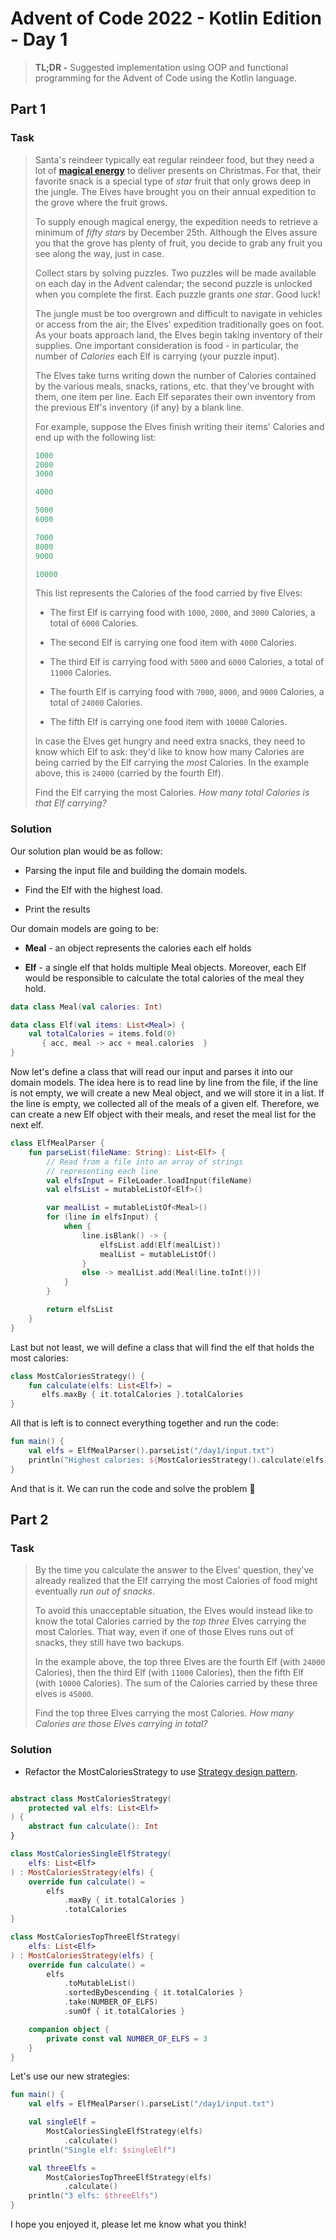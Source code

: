 # Advent of Code 2022 - Kotlin Edition - Day 1

> **TL;DR -** Suggested implementation using OOP and functional programming for the Advent of Code using the Kotlin language.

## Part 1

### Task

> Santa's reindeer typically eat regular reindeer food, but they need a lot of [**magical energy**](https://adventofcode.com/2018/day/25) to deliver presents on Christmas. For that, their favorite snack is a special type of *star* fruit that only grows deep in the jungle. The Elves have brought you on their annual expedition to the grove where the fruit grows.
> 
> To supply enough magical energy, the expedition needs to retrieve a minimum of *fifty stars* by December 25th. Although the Elves assure you that the grove has plenty of fruit, you decide to grab any fruit you see along the way, just in case.
> 
> Collect stars by solving puzzles. Two puzzles will be made available on each day in the Advent calendar; the second puzzle is unlocked when you complete the first. Each puzzle grants *one star*. Good luck!
> 
> The jungle must be too overgrown and difficult to navigate in vehicles or access from the air; the Elves' expedition traditionally goes on foot. As your boats approach land, the Elves begin taking inventory of their supplies. One important consideration is food - in particular, the number of *Calories* each Elf is carrying (your puzzle input).
> 
> The Elves take turns writing down the number of Calories contained by the various meals, snacks, rations, etc. that they've brought with them, one item per line. Each Elf separates their own inventory from the previous Elf's inventory (if any) by a blank line.
> 
> For example, suppose the Elves finish writing their items' Calories and end up with the following list:
> 
> ```kotlin
> 1000
> 2000
> 3000
> 
> 4000
> 
> 5000
> 6000
> 
> 7000
> 8000
> 9000
> 
> 10000
> ```
> 
> This list represents the Calories of the food carried by five Elves:
> 
> *   The first Elf is carrying food with `1000`, `2000`, and `3000` Calories, a total of `6000` Calories.
>     
> *   The second Elf is carrying one food item with `4000` Calories.
>     
> *   The third Elf is carrying food with `5000` and `6000` Calories, a total of `11000` Calories.
>     
> *   The fourth Elf is carrying food with `7000`, `8000`, and `9000` Calories, a total of `24000` Calories.
>     
> *   The fifth Elf is carrying one food item with `10000` Calories.
>     
> 
> In case the Elves get hungry and need extra snacks, they need to know which Elf to ask: they'd like to know how many Calories are being carried by the Elf carrying the *most* Calories. In the example above, this is `24000` (carried by the fourth Elf).
> 
> Find the Elf carrying the most Calories. *How many total Calories is that Elf carrying?*

### Solution

Our solution plan would be as follow:

*   Parsing the input file and building the domain models.
    
*   Find the Elf with the highest load.
    
*   Print the results
    

Our domain models are going to be:

*   **Meal** - an object represents the calories each elf holds
    
*   **Elf** - a single elf that holds multiple Meal objects. Moreover, each Elf would be responsible to calculate the total calories of the meal they hold.
    

```kotlin
data class Meal(val calories: Int)

data class Elf(val items: List<Meal>) {
    val totalCalories = items.fold(0)
       { acc, meal -> acc + meal.calories  }
}
```

Now let's define a class that will read our input and parses it into our domain models. The idea here is to read line by line from the file, if the line is not empty, we will create a new Meal object, and we will store it in a list. If the line is empty, we collected all of the meals of a given elf. Therefore, we can create a new Elf object with their meals, and reset the meal list for the next elf.

```kotlin
class ElfMealParser {
    fun parseList(fileName: String): List<Elf> {
        // Read from a file into an array of strings
        // representing each line
        val elfsInput = FileLoader.loadInput(fileName)
        val elfsList = mutableListOf<Elf>()

        var mealList = mutableListOf<Meal>()
        for (line in elfsInput) {
            when {
                line.isBlank() -> {
                    elfsList.add(Elf(mealList))
                    mealList = mutableListOf()
                }
                else -> mealList.add(Meal(line.toInt()))
            }
        }

        return elfsList
    }
}
```

Last but not least, we will define a class that will find the elf that holds the most calories:

```kotlin
class MostCaloriesStrategy() {
    fun calculate(elfs: List<Elf>) = 
       elfs.maxBy { it.totalCalories }.totalCalories
}
```

All that is left is to connect everything together and run the code:

```kotlin
fun main() {
    val elfs = ElfMealParser().parseList("/day1/input.txt")
    println("Highest calories: ${MostCaloriesStrategy().calculate(elfs)}")
}
```

And that is it. We can run the code and solve the problem 🎉

## Part 2

### Task

> By the time you calculate the answer to the Elves' question, they've already realized that the Elf carrying the most Calories of food might eventually *run out of snacks*.
> 
> To avoid this unacceptable situation, the Elves would instead like to know the total Calories carried by the *top three* Elves carrying the most Calories. That way, even if one of those Elves runs out of snacks, they still have two backups.
> 
> In the example above, the top three Elves are the fourth Elf (with `24000` Calories), then the third Elf (with `11000` Calories), then the fifth Elf (with `10000` Calories). The sum of the Calories carried by these three elves is `45000`.
> 
> Find the top three Elves carrying the most Calories. *How many Calories are those Elves carrying in total?*

### Solution

*   Refactor the MostCaloriesStrategy to use [Strategy design pattern](https://refactoring.guru/design-patterns/strategy).
    

```kotlin

abstract class MostCaloriesStrategy(
    protected val elfs: List<Elf>
) {
    abstract fun calculate(): Int
}

class MostCaloriesSingleElfStrategy(
    elfs: List<Elf>
) : MostCaloriesStrategy(elfs) {
    override fun calculate() =
        elfs
            .maxBy { it.totalCalories }
            .totalCalories
}

class MostCaloriesTopThreeElfStrategy(
    elfs: List<Elf>
) : MostCaloriesStrategy(elfs) {
    override fun calculate() =
        elfs
            .toMutableList()
            .sortedByDescending { it.totalCalories }
            .take(NUMBER_OF_ELFS)
            .sumOf { it.totalCalories }

    companion object {
        private const val NUMBER_OF_ELFS = 3
    }
}
```

Let's use our new strategies:

```kotlin
fun main() {
    val elfs = ElfMealParser().parseList("/day1/input.txt")

    val singleElf =
        MostCaloriesSingleElfStrategy(elfs)
            .calculate()
    println("Single elf: $singleElf")

    val threeElfs =
        MostCaloriesTopThreeElfStrategy(elfs)
            .calculate()
    println("3 elfs: $threeElfs")
}
```

I hope you enjoyed it, please let me know what you think!